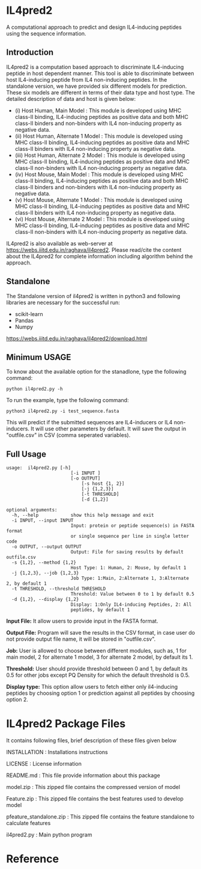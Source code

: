 # **IL4pred2**
A computational approach to predict and design IL4-inducing peptides using the sequence information.
## Introduction
IL4pred2 is a computation based approach to discriminate IL4-inducing peptide in host dependent manner. This tool is able to discriminate between host IL4-inducing peptide from IL4 non-inducing peptides. In the standalone version, we have provided six different models for prediction. These six models are different in terms of their data type and host type. The detailed description of data and host is given below: 
- (i) Host Human, Main Model : This module is developed using MHC class-II binding, IL4-inducing peptides as positive data and both MHC class-II binders and non-binders with IL4 non-inducing property as negative data.
- (ii) Host Human, Alternate 1 Model : This module is developed using MHC class-II binding, IL4-inducing peptides as positive data and MHC class-II binders with IL4 non-inducing property as negative data.
- (iii) Host Human, Alternate 2 Model : This module is developed using MHC class-II binding, IL4-inducing peptides as positive data and MHC class-II non-binders with IL4 non-inducing property as negative data.
- (iv) Host Mouse, Main Model : This module is developed using MHC class-II binding, IL4-inducing peptides as positive data and both MHC class-II binders and non-binders with IL4 non-inducing property as negative data.
- (v) Host Mouse, Alternate 1 Model : This module is developed using MHC class-II binding, IL4-inducing peptides as positive data and MHC class-II binders with IL4 non-inducing property as negative data.
- (vi) Host Mouse, Alternate 2 Model : This module is developed using MHC class-II binding, IL4-inducing peptides as positive data and MHC class-II non-binders with IL4 non-inducing property as negative data.

IL4pred2 is also available as web-server at https://webs.iiitd.edu.in/raghava/il4pred2. Please read/cite the content about the IL4pred2 for complete information including algorithm behind the approach.

## Standalone
The Standalone version of il4pred2 is written in python3 and following libraries are necessary for the successful run:
- scikit-learn
- Pandas
- Numpy

https://webs.iiitd.edu.in/raghava/il4pred2/download.html

## Minimum USAGE
To know about the available option for the stanadlone, type the following command:
```
python il4pred2.py -h
```
To run the example, type the following command:
```
python3 il4pred2.py -i test_sequence.fasta
```
This will predict if the submitted sequences are IL4-inducers or IL4 non-inducers. It will use other parameters by default. It will save the output in "outfile.csv" in CSV (comma seperated variables).

## Full Usage
```
usage: 	il4pred2.py [-h] 
                        [-i INPUT ]
                        [-o OUTPUT]
		                    [-s host {1, 2}]
		                    [-j {1,2,3}]
		                    [-t THRESHOLD]
		                    [-d {1,2}]
```
```
optional arguments:
  -h, --help            show this help message and exit
  -i INPUT, --input INPUT
                        Input: protein or peptide sequence(s) in FASTA format
                        or single sequence per line in single letter code
  -o OUTPUT, --output OUTPUT
                        Output: File for saving results by default outfile.csv
  -s {1,2}, --method {1,2}
                        Host Type: 1: Human, 2: Mouse, by default 1
  -j {1,2,3}, --job {1,2,3}
                        Job Type: 1:Main, 2:Alternate 1, 3:Alternate 2, by default 1
  -t THRESHOLD, --threshold THRESHOLD
                        Threshold: Value between 0 to 1 by default 0.5
  -d {1,2}, --display {1,2}
                        Display: 1:Only IL4-inducing Peptides, 2: All
                        peptides, by default 1
```

**Input File:** It allow users to provide input in the FASTA format.

**Output File:** Program will save the results in the CSV format, in case user do not provide output file name, it will be stored in "outfile.csv".

**Job:** User is allowed to choose between different modules, such as, 1 for main model, 2 for alternate 1 model, 3 for alternate 2 model, by default its 1.

**Threshold:** User should provide threshold between 0 and 1, by default its 0.5 for other jobs except PQ Density for which the default threshold is 0.5.

**Display type:** This option allow users to fetch either only il4-inducing peptides by choosing option 1 or prediction against all peptides by choosing option 2.

IL4pred2 Package Files
=======================
It contains following files, brief description of these files given below

INSTALLATION                        : Installations instructions

LICENSE                             : License information

README.md                           : This file provide information about this package

model.zip                           : This zipped file contains the compressed version of model

Feature.zip			    : This zipped file contains the best features used to develop model

pfeature_standalone.zip 	    : This zipped file contains the feature standalone to calculate features

il4pred2.py                          : Main python program


# Reference

